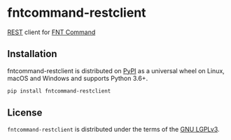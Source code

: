 # fntcommand-restclient

[REST](https://en.wikipedia.org/wiki/Representational_state_transfer) client for
[FNT Command](https://www.fntsoftware.com/en/products/fnt-command)

## Installation

fntcommand-restclient is distributed on [PyPI](https://pypi.org) as a universal
wheel on Linux, macOS and Windows and supports Python 3.6+.

```bash
pip install fntcommand-restclient
```

## License

`fntcommand-restclient` is distributed under the terms of the
[GNU LGPLv3](https://choosealicense.com/licenses/lgpl-3.0).
